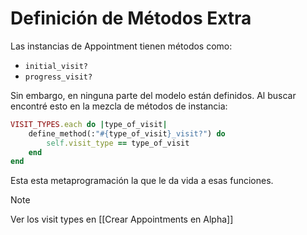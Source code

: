 # Definición de Métodos Extra

Las instancias de Appointment tienen métodos como:

- `initial_visit?`
- `progress_visit?`

Sin embargo, en ninguna parte del modelo están definidos. Al buscar encontré esto en la mezcla de métodos de instancia:
```ruby
VISIT_TYPES.each do |type_of_visit|
	define_method(:"#{type_of_visit}_visit?") do
		self.visit_type == type_of_visit
	end
end
```

Esta esta metaprogramación la que le da vida a esas funciones.

> [!Note]
> Ver los visit types en [[Crear Appointments en Alpha]]